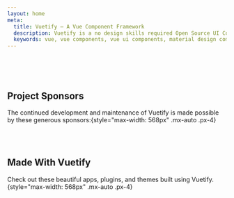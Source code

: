 ```yaml
---
layout: home
meta:
  title: Vuetify — A Vue Component Framework
  description: Vuetify is a no design skills required Open Source UI Component Framework for Vue. It provides you with all of the tools necessary to create beautiful content rich web applications.
  keywords: vue, vue components, vue ui components, material design components, vuetify, component framework, component library
---
```

<script setup>
  import HomeActionBtns from '@/components/home/ActionBtns.vue'
  import HomeEntry from '@/components/home/Entry.vue'
  import HomeFeatures from '@/components/home/Features.vue'
  import HomeSpecialSponsor from '@/components/home/SpecialSponsor.vue'
  import HomeSponsors from '@/components/home/Sponsors.vue'
  import MadeWithVuetify from '@/components/doc/MadeWithVuetify.vue'
  import MadeWithVuetifyLink from '@/components/doc/MadeWithVuetifyLink.vue'
</script>

<home-entry />

<br>

<home-features />

<br>

<home-special-sponsor />

<br>

## Project Sponsors

The continued development and maintenance of Vuetify is made possible by these generous sponsors:{style="max-width: 568px" .mx-auto .px-4}

<home-sponsors />

<br>

<v-divider style="max-width: 500px;" class="mx-auto" />

<br>

## Made With Vuetify

Check out these beautiful apps, plugins, and themes built using Vuetify.{style="max-width: 568px" .mx-auto .px-4}

<made-with-vuetify />

<made-with-vuetify-link />

<br>
<br>
<br>
